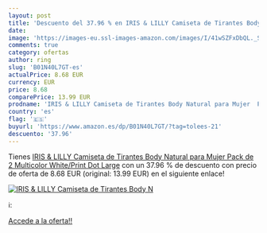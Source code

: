 ```yaml
---
layout: post
title: 'Descuento del 37.96 % en IRIS & LILLY Camiseta de Tirantes Body N'
date: 
image: 'https://images-eu.ssl-images-amazon.com/images/I/41wSZFxDbQL._SL200_.jpg'
comments: true
category: ofertas
author: ring
slug: 'B01N40L7GT-es'
actualPrice: 8.68 EUR
currency: EUR
price: 8.68
comparePrice: 13.99 EUR
prodname: 'IRIS & LILLY Camiseta de Tirantes Body Natural para Mujer  Pack de 2  Multicolor  White/Print Dot   Large'
country: 'es'
flag: '🇪🇸'
buyurl: 'https://www.amazon.es/dp/B01N40L7GT/?tag=tolees-21'
descuento: '37.96'
---
```


Tienes [IRIS & LILLY Camiseta de Tirantes Body Natural para Mujer  Pack de 2  Multicolor  White/Print Dot   Large](https://www.amazon.es/dp/B01N40L7GT/?tag=tolees-21) con un 37.96 % de descuento con precio de oferta de 8.68 EUR (original: 13.99 EUR) en el siguiente enlace!

[![IRIS & LILLY Camiseta de Tirantes Body N](https://images-eu.ssl-images-amazon.com/images/I/41wSZFxDbQL._SL200_.jpg)](https://www.amazon.es/dp/B01N40L7GT/?tag=tolees-21)

ℹ️:


[Accede a la oferta!!](https://www.amazon.es/dp/B01N40L7GT/?tag=tolees-21)
